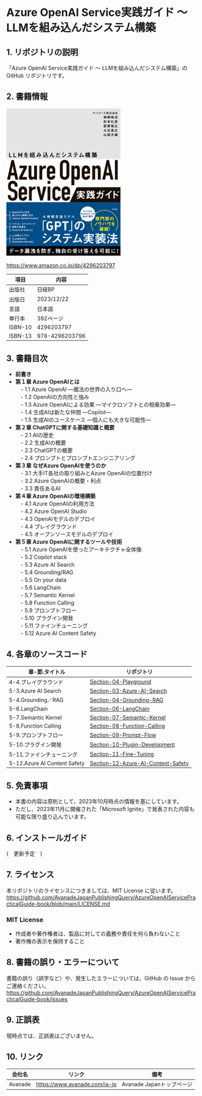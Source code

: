 # Azure OpenAI Service実践ガイド ～ LLMを組み込んだシステム構築

## 1.	リポジトリの説明
「Azure OpenAI Service実践ガイド ～ LLMを組み込んだシステム構築」の GitHub リポジトリです。

## 2. 書籍情報
<img src="https://github.com/AvanadeJapanPublishingQuery/AzureOpenAIServicePracticalGuide-book/blob/main/img/AzureOpenAIService%E5%AE%9F%E8%B7%B5%E3%82%AC%E3%82%A4%E3%83%89.jpg" title="Azure OpenAI Service実践ガイド ～ LLMを組み込んだシステム構築" alt="Azure OpenAI Service実践ガイド LLMを組み込んだシステム構築" width="300">

https://www.amazon.co.jp/dp/4296203797

| 項目 | 内容 |
| ---- | ---- |
| 出版社	| 日経BP |
| 出版日	| 2023/12/22 |
| 言語	| 日本語 |
| 単行本| 392ページ |
| ISBN-10 | 4296203797 |
| ISBN-13	| 978-4296203796 |

## 3. 書籍目次
- **前書き**
- **第１章	Azure OpenAIとは**  
　- 1.1	Azure OpenAI ―魔法の世界の入り口へ―  
　- 1.2	OpenAIの方向性と強み  
　- 1.3	Azure  OpenAIによる効果  ―マイクロソフトとの相乗効果―  
　- 1.4	生成AIは新たな仲間 ―Copilot―  
　- 1.5	生成AIのユースケース  ―個人にも大きな可能性―  
- **第２章	ChatGPTに関する基礎知識と概要**  
　- 2.1	AIの歴史  
　- 2.2	生成AIの概要  
　- 2.3	ChatGPTの概要  
　- 2.4	プロンプトとプロンプトエンジニアリング  
- **第３章	なぜAzure OpenAIを使うのか**  
　- 3.1	大手IT各社の取り組みとAzure  OpenAIの位置付け  
　- 3.2	Azure  OpenAIの概要・利点  
　- 3.3	責任あるAI  
- **第４章	Azure OpenAIの環境構築**  
　- 4.1	Azure  OpenAIの利用方法  
　- 4.2	Azure OpenAI Studio  
　- 4.3	OpenAIモデルのデプロイ  
　- 4.4	プレイグラウンド  
　- 4.5	オープンソースモデルのデプロイ  
- **第５章	Azure OpenAIに関するツールや技術**  
　- 5.1	Azure  OpenAIを使ったアーキテクチャ全体像  
　- 5.2	Copilot stack  
　- 5.3	Azure AI Search  
　- 5.4	Grounding/RAG  
　- 5.5	On your data  
　- 5.6	LangChain  
　- 5.7	Semantic Kernel  
　- 5.8	Function Calling  
　- 5.9	プロンプトフロー  
　- 5.10	プラグイン開発  
　- 5.11	ファインチューニング  
　- 5.12	Azure AI Content Safety  

## 4.	各章のソースコード
| 章-節.タイトル | リポジトリ |
| --- | --- |
| 4-4.プレイグラウンド         | [Section-04-Playground](https://github.com/AvanadeJapanPublishingQuery/AzureOpenAIServicePracticalGuide-book/tree/main/Chapter-04-Azure-OpenAI-Environment-Setup/Section-04-Playground) |
| 5-3.Azure AI Search          | [Section-03-Azure-AI-Search](https://github.com/AvanadeJapanPublishingQuery/AzureOpenAIServicePracticalGuide-book/tree/main/Chapter-05-Azure-OpenAI-Tools-and-Techniques/Section-03-Azure-AI-Search/python) |
| 5-4.Grounding／RAG           | [Section-04-Grounding-RAG](https://github.com/AvanadeJapanPublishingQuery/AzureOpenAIServicePracticalGuide-book/tree/main/Chapter-05-Azure-OpenAI-Tools-and-Techniques/Section-04-Grounding-RAG/python) |
| 5-6.LangChain                | [Section-06-LangChain](https://github.com/AvanadeJapanPublishingQuery/AzureOpenAIServicePracticalGuide-book/tree/main/Chapter-05-Azure-OpenAI-Tools-and-Techniques/Section-06-LangChain/python) |
| 5-7.Semantic Kernel          | [Section-07-Semantic-Kernel](https://github.com/AvanadeJapanPublishingQuery/AzureOpenAIServicePracticalGuide-book/tree/main/Chapter-05-Azure-OpenAI-Tools-and-Techniques/Section-07-Semantic-Kernel) |
| 5-8.Function Calling         | [Section-08-Function-Calling](https://github.com/AvanadeJapanPublishingQuery/AzureOpenAIServicePracticalGuide-book/tree/main/Chapter-05-Azure-OpenAI-Tools-and-Techniques/Section-08-Function-Calling/python) |
| 5-9.プロンプトフロー         | [Section-09-Prompt-Flow](https://github.com/AvanadeJapanPublishingQuery/AzureOpenAIServicePracticalGuide-book/tree/main/Chapter-05-Azure-OpenAI-Tools-and-Techniques/Section-09-Prompt-Flow) |
| 5-10.プラグイン開発          | [Section-10-Plugin-Development](https://github.com/AvanadeJapanPublishingQuery/AzureOpenAIServicePracticalGuide-book/tree/main/Chapter-05-Azure-OpenAI-Tools-and-Techniques/Section-10-Plugin-Development) |
| 5-11.ファインチューニング    | [Section-11-Fine-Tuning](https://github.com/AvanadeJapanPublishingQuery/AzureOpenAIServicePracticalGuide-book/tree/main/Chapter-05-Azure-OpenAI-Tools-and-Techniques/Section-11-Fine-Tuning) |
| 5-12.Azure AI Content Safety | [Section-12-Azure-AI-Content-Safety](https://github.com/AvanadeJapanPublishingQuery/AzureOpenAIServicePracticalGuide-book/tree/main/Chapter-05-Azure-OpenAI-Tools-and-Techniques/Section-12-Azure-AI-Content-Safety/http) |

## 5.	免責事項
 - 本書の内容は原則として、2023年10月時点の情報を基にしています。  
 - ただし、2023年11月に開催された「Microsoft Ignite」で発表された内容も可能な限り盛り込んでいます。  

## 6.	インストールガイド
(　更新予定　)

## 7.	ライセンス
本リポジトリのライセンスにつきましては、MIT License に従います。  
https://github.com/AvanadeJapanPublishingQuery/AzureOpenAIServicePracticalGuide-book/blob/main/LICENSE.md

### MIT License
- 作成者や著作権者は、製品に対しての義務や責任を何ら負わないこと
- 著作権の表示を保持すること

## 8.	書籍の誤り・エラーについて
書籍の誤り（誤字など）や、発生したエラーについては、GitHub の Issue からご連絡ください。
	https://github.com/AvanadeJapanPublishingQuery/AzureOpenAIServicePracticalGuide-book/issues

## 9. 正誤表
現時点では、正誤表はございません。

## 10. リンク
| 会社名 | リンク | 備考 |
| --- | --- | --- |
| Avanade | https://www.avanade.com/ja-jp | Avanade Japanトップページ |
